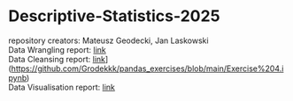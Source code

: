 # Descriptive-Statistics-2025
repository creators: Mateusz Geodecki, Jan Laskowski  
Data Wrangling report: [link](Combined_Exerc[ises.md)  
Data Cleansing report: [link]()](https://github.com/Grodekkk/pandas_exercises/blob/main/Exercise%204.ipynb)  
Data Visualisation report: [link](DataVisualisationReport/DataVisualisationReport.md)

